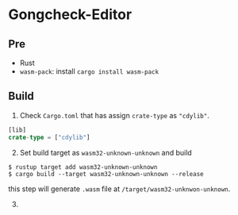 # Gongcheck-Editor

## Pre

- Rust
- `wasm-pack`: install `cargo install wasm-pack`

## Build

1. Check `Cargo.toml` that has assign `crate-type` as `"cdylib"`.

```rust
[lib]
crate-type = ["cdylib"]
```

2. Set build target as `wasm32-unknown-unknown` and build

```shell
$ rustup target add wasm32-unknown-unknown
$ cargo build --target wasm32-unknown-unknown --release
```

this step will generate `.wasm` file at `/target/wasm32-unknwon-unknown`.

3. 